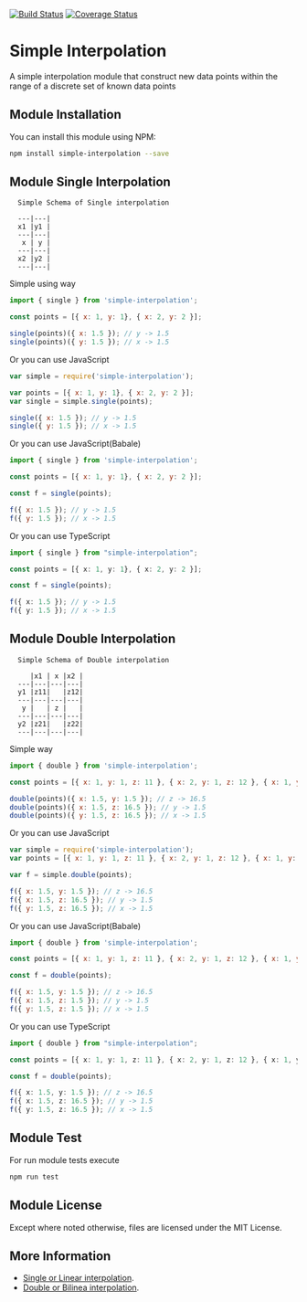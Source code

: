 [![Build Status](https://travis-ci.org/dmytropaduchak/simple-interpolation.svg?branch=master)](https://travis-ci.org/dmytropaduchak/simple-interpolation)
[![Coverage Status](https://coveralls.io/repos/github/dmytropaduchak/simple-interpolation/badge.svg?branch=master)](https://coveralls.io/github/dmytropaduchak/simple-interpolation?branch=master)

# Simple Interpolation

A simple interpolation module that construct new data points within the range of a discrete set of known data points

## Module Installation 

You can install this module using NPM:

```sh
npm install simple-interpolation --save
```

## Module Single Interpolation

```
  Simple Schema of Single interpolation

  ---|---|
  x1 |y1 |
  ---|---|
   x | y |
  ---|---|
  x2 |y2 |
  ---|---|
```
Simple using way

```javascript
import { single } from 'simple-interpolation';

const points = [{ x: 1, y: 1}, { x: 2, y: 2 }];

single(points)({ x: 1.5 }); // y -> 1.5
single(points)({ y: 1.5 }); // x -> 1.5
```

Or you can use JavaScript

```javascript
var simple = require('simple-interpolation');

var points = [{ x: 1, y: 1}, { x: 2, y: 2 }];
var single = simple.single(points);

single({ x: 1.5 }); // y -> 1.5
single({ y: 1.5 }); // x -> 1.5
```

Or you can use JavaScript(Babale)

```javascript
import { single } from 'simple-interpolation';

const points = [{ x: 1, y: 1}, { x: 2, y: 2 }];

const f = single(points);

f({ x: 1.5 }); // y -> 1.5
f({ y: 1.5 }); // x -> 1.5
```

Or you can use TypeScript

```typescript
import { single } from "simple-interpolation";

const points = [{ x: 1, y: 1}, { x: 2, y: 2 }];

const f = single(points);

f({ x: 1.5 }); // y -> 1.5
f({ y: 1.5 }); // x -> 1.5
```

## Module Double Interpolation

```
  Simple Schema of Double interpolation

     |x1 | x |x2 |
  ---|---|---|---|
  y1 |z11|   |z12|
  ---|---|---|---|
   y |   | z |   |
  ---|---|---|---|
  y2 |z21|   |z22|
  ---|---|---|---|
```

Simple way

```javascript
import { double } from 'simple-interpolation';

const points = [{ x: 1, y: 1, z: 11 }, { x: 2, y: 1, z: 12 }, { x: 1, y: 2, z: 21 }, { x: 2, y: 2, z: 22 }];

double(points)({ x: 1.5, y: 1.5 }); // z -> 16.5
double(points)({ x: 1.5, z: 16.5 }); // y -> 1.5
double(points)({ y: 1.5, z: 16.5 }); // x -> 1.5
```

Or you can use JavaScript

```javascript
var simple = require('simple-interpolation');
var points = [{ x: 1, y: 1, z: 11 }, { x: 2, y: 1, z: 12 }, { x: 1, y: 2, z: 21 }, { x: 2, y: 2, z: 22 }];

var f = simple.double(points);

f({ x: 1.5, y: 1.5 }); // z -> 16.5
f({ x: 1.5, z: 16.5 }); // y -> 1.5
f({ y: 1.5, z: 16.5 }); // x -> 1.5
```

Or you can use JavaScript(Babale)

```javascript
import { double } from 'simple-interpolation';

const points = [{ x: 1, y: 1, z: 11 }, { x: 2, y: 1, z: 12 }, { x: 1, y: 2, z: 21 }, { x: 2, y: 2, z: 22 }];

const f = double(points);

f({ x: 1.5, y: 1.5 }); // z -> 16.5
f({ x: 1.5, z: 1.5 }); // y -> 1.5
f({ y: 1.5, z: 1.5 }); // x -> 1.5
```

Or you can use TypeScript

```typescript
import { double } from "simple-interpolation";

const points = [{ x: 1, y: 1, z: 11 }, { x: 2, y: 1, z: 12 }, { x: 1, y: 2, z: 21 }, { x: 2, y: 2, z: 22 }];

const f = double(points);

f({ x: 1.5, y: 1.5 }); // z -> 16.5
f({ x: 1.5, z: 16.5 }); // y -> 1.5
f({ y: 1.5, z: 16.5 }); // x -> 1.5
```

## Module Test 

For run module tests execute

```sh
npm run test
```

## Module License
Except where noted otherwise, files are licensed under the MIT License.

## More Information

- [Single or Linear interpolation](https://en.wikipedia.org/wiki/Linear_interpolation).
- [Double or Bilinea interpolation](https://en.wikipedia.org/wiki/Bilinear_interpolation).
